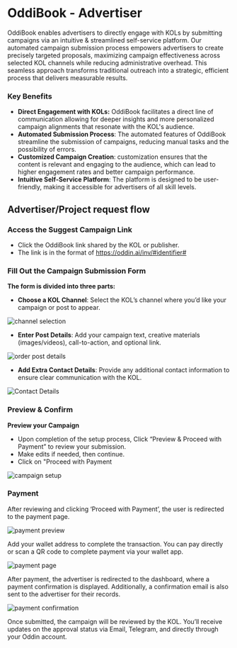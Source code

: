 # OddiBook - Advertiser

OddiBook enables advertisers to directly engage with KOLs by submitting campaigns via an intuitive & streamlined self-service platform. Our automated campaign submission process empowers advertisers to create precisely targeted proposals, maximizing campaign effectiveness across selected KOL channels while reducing administrative overhead. This seamless approach transforms traditional outreach into a strategic, efficient process that delivers measurable results.

### Key Benefits

- **Direct Engagement with KOLs:** OddiBook facilitates a direct line of communication allowing for deeper insights and more personalized campaign alignments that resonate with the KOL's audience.
- **Automated Submission Process**: The automated features of OddiBook streamline the submission of campaigns, reducing manual tasks and the possibility of errors.
- **Customized Campaign Creation**: customization ensures that the content is relevant and engaging to the audience, which can lead to higher engagement rates and better campaign performance.
- **Intuitive Self-Service Platform**: The platform is designed to be user-friendly, making it accessible for advertisers of all skill levels.


## Advertiser/Project request flow

### Access the Suggest Campaign Link

- Click the OddiBook link shared by the KOL or publisher.
- The link is in the format of https://oddin.ai/inv/#identifier#

### Fill Out the Campaign Submission Form

**The form is divided into three parts:**

- **Choose a KOL Channel**: Select the KOL’s channel where you’d like your campaign or post to appear.

![channel selection](/img/Advertiser-Oddibook-Channel-selection.jpg)

- **Enter Post Details**: Add your campaign text, creative materials (images/videos), call-to-action, and optional link.

![order post details](/img/Advertiser-OddiBook-Campaign-setup-2.jpg)

- **Add Extra Contact Details**: Provide any additional contact information to ensure clear communication with the KOL.

![Contact Details](/img/OddiBook-contact-details.jpg)

### Preview & Confirm

**Preview your Campaign**

- Upon completion of the setup process, Click “Preview & Proceed with Payment” to review your submission.
- Make edits if needed, then continue.
- Click on "Proceed with Payment

![campaign setup](/img/Advertiser-Oddibook-Preview.jpg)

### Payment

After reviewing and clicking ‘Proceed with Payment’, the user is redirected to the payment page.

![payment preview](/img/Advertiser-Oddibook-Payments.jpg)

Add your wallet address to complete the transaction. You can pay directly or scan a QR code to complete payment via your wallet app.

![payment page](/img/Advertiser-OddiBook-wallet-payment.jpg)

After payment, the advertiser is redirected to the dashboard, where a payment confirmation is displayed. Additionally, a confirmation email is also sent to the advertiser for their records.

![payment confirmation](/img/Advertiser-OddiBook-payment-confirmation.jpg)

Once submitted, the campaign will be reviewed by the KOL. You’ll receive updates on the approval status via Email, Telegram, and directly through your Oddin account.

